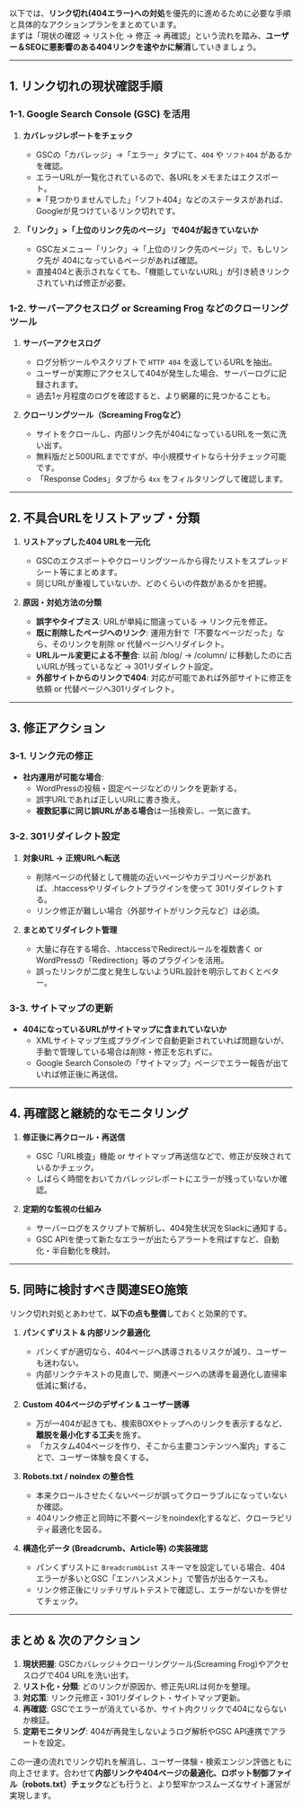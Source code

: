 以下では、**リンク切れ(404エラー)への対処**を優先的に進めるために必要な手順と具体的なアクションプランをまとめています。  
まずは「現状の確認 → リスト化 → 修正 → 再確認」という流れを踏み、**ユーザー＆SEOに悪影響のある404リンクを速やかに解消**していきましょう。

---

## 1. リンク切れの現状確認手順

### 1-1. Google Search Console (GSC) を活用

1. **カバレッジレポートをチェック**  
   - GSCの「カバレッジ」→「エラー」タブにて、`404` や `ソフト404` があるかを確認。  
   - エラーURLが一覧化されているので、各URLをメモまたはエクスポート。  
   - ※「見つかりませんでした」「ソフト404」などのステータスがあれば、Googleが見つけているリンク切れです。

2. **「リンク」>「上位のリンク先のページ」 で404が起きていないか**  
   - GSC左メニュー「リンク」→「上位のリンク先のページ」で、もしリンク先が 404になっているページがあれば確認。  
   - 直接404と表示されなくても、「機能していないURL」が引き続きリンクされていれば修正が必要。

### 1-2. サーバーアクセスログ or Screaming Frog などのクローリングツール

1. **サーバーアクセスログ**  
   - ログ分析ツールやスクリプトで `HTTP 404` を返しているURLを抽出。  
   - ユーザーが実際にアクセスして404が発生した場合、サーバーログに記録されます。  
   - 過去1ヶ月程度のログを確認すると、より網羅的に見つかることも。

2. **クローリングツール（Screaming Frogなど）**  
   - サイトをクロールし、内部リンク先が404になっているURLを一気に洗い出す。  
   - 無料版だと500URLまでですが、中小規模サイトなら十分チェック可能です。  
   - 「Response Codes」タブから `4xx` をフィルタリングして確認します。

---

## 2. 不具合URLをリストアップ・分類

1. **リストアップした404 URLを一元化**  
   - GSCのエクスポートやクローリングツールから得たリストをスプレッドシート等にまとめます。  
   - 同じURLが重複していないか、どのくらいの件数があるかを把握。

2. **原因・対処方法の分類**  
   - **誤字やタイプミス**: URLが単純に間違っている → リンク元を修正。  
   - **既に削除したページへのリンク**: 運用方針で「不要なページだった」なら、そのリンクを削除 or 代替ページへリダイレクト。  
   - **URLルール変更による不整合**: 以前 /blog/ → /column/ に移動したのに古いURLが残っているなど → 301リダイレクト設定。  
   - **外部サイトからのリンクで404**: 対応が可能であれば外部サイトに修正を依頼 or 代替ページへ301リダイレクト。

---

## 3. 修正アクション

### 3-1. リンク元の修正

- **社内運用が可能な場合**:  
  - WordPressの投稿・固定ページなどのリンクを更新する。  
  - 誤字URLであれば正しいURLに書き換え。  
  - **複数記事に同じ誤URLがある場合**は一括検索し、一気に直す。

### 3-2. 301リダイレクト設定

1. **対象URL → 正規URLへ転送**  
   - 削除ページの代替として機能の近いページやカテゴリページがあれば、.htaccessやリダイレクトプラグインを使って 301リダイレクトする。  
   - リンク修正が難しい場合（外部サイトがリンク元など）は必須。

2. **まとめてリダイレクト管理**  
   - 大量に存在する場合、.htaccessでRedirectルールを複数書く or WordPressの「Redirection」等のプラグインを活用。  
   - 誤ったリンクが二度と発生しないようURL設計を明示しておくとベター。

### 3-3. サイトマップの更新

- **404になっているURLがサイトマップに含まれていないか**  
  - XMLサイトマップ生成プラグインで自動更新されていれば問題ないが、手動で管理している場合は削除・修正を忘れずに。  
  - Google Search Consoleの「サイトマップ」ページでエラー報告が出ていれば修正後に再送信。

---

## 4. 再確認と継続的なモニタリング

1. **修正後に再クロール・再送信**  
   - GSC「URL検査」機能 or サイトマップ再送信などで、修正が反映されているかチェック。  
   - しばらく時間をおいてカバレッジレポートにエラーが残っていないか確認。

2. **定期的な監視の仕組み**  
   - サーバーログをスクリプトで解析し、404発生状況をSlackに通知する。  
   - GSC APIを使って新たなエラーが出たらアラートを飛ばすなど、自動化・半自動化を検討。

---

## 5. 同時に検討すべき関連SEO施策

リンク切れ対処とあわせて、**以下の点も整備**しておくと効果的です。

1. **パンくずリスト & 内部リンク最適化**  
   - パンくずが適切なら、404ページへ誘導されるリスクが減り、ユーザーも迷わない。  
   - 内部リンクテキストの見直しで、関連ページへの誘導を最適化し直帰率低減に繋げる。

2. **Custom 404ページのデザイン & ユーザー誘導**  
   - 万が一404が起きても、検索BOXやトップへのリンクを表示するなど、**離脱を最小化する工夫**を施す。  
   - 「カスタム404ページを作り、そこから主要コンテンツへ案内」することで、ユーザー体験を良くする。

3. **Robots.txt / noindex の整合性**  
   - 本来クロールさせたくないページが誤ってクローラブルになっていないか確認。  
   - 404リンク修正と同時に不要ページをnoindex化するなど、クローラビリティ最適化を図る。

4. **構造化データ (Breadcrumb、Article等) の実装確認**  
   - パンくずリストに `BreadcrumbList` スキーマを設定している場合、404エラーが多いとGSC「エンハンスメント」で警告が出るケースも。  
   - リンク修正後にリッチリザルトテストで確認し、エラーがないかを併せてチェック。

---

## まとめ & 次のアクション

1. **現状把握**: GSCカバレッジ＋クローリングツール(Screaming Frog)やアクセスログで404 URLを洗い出す。  
2. **リスト化・分類**: どのリンクが原因か、修正先URLは何かを整理。  
3. **対応策**: リンク元修正・301リダイレクト・サイトマップ更新。  
4. **再確認**: GSCでエラーが消えているか、サイト内クリックで404にならないか検証。  
5. **定期モニタリング**: 404が再発生しないようログ解析やGSC API連携でアラートを設定。  

この一連の流れでリンク切れを解消し、ユーザー体験・検索エンジン評価ともに向上させます。合わせて**内部リンクや404ページの最適化、ロボット制御ファイル（robots.txt）チェック**なども行うと、より堅牢かつスムーズなサイト運営が実現します。
